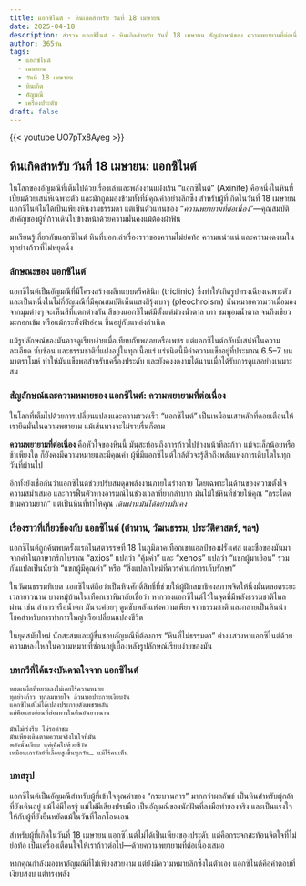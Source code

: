 ```yaml
---
title: แอกซิไนต์ - หินเกิดสำหรับ วันที่ 18 เมษายน
date: 2025-04-18
description: สำรวจ แอกซิไนต์ - หินเกิดสำหรับ วันที่ 18 เมษายน สัญลักษณ์ของ ความพยายามที่ต่อเนื่อง มาเรียนรู้ความหมายลึกซึ้งของหินพิเศษนี้
author: 365วัน
tags:
  - แอกซิไนต์
  - เมษายน
  - วันที่ 18 เมษายน
  - หินเกิด
  - อัญมณี
  - เครื่องประดับ
draft: false
---
```


{{< youtube UO7pTx8Ayeg >}}

## หินเกิดสำหรับ วันที่ 18 เมษายน: แอกซิไนต์

ในโลกของอัญมณีที่เต็มไปด้วยเรื่องเล่าและพลังงานแฝงเร้น “แอกซิไนต์” (Axinite) คือหนึ่งในหินที่เปี่ยมด้วยเสน่ห์เฉพาะตัว และมักถูกมองข้ามทั้งที่มีคุณค่าอย่างลึกซึ้ง สำหรับผู้ที่เกิดในวันที่ 18 เมษายน แอกซิไนต์ไม่ได้เป็นเพียงหินงามธรรมดา แต่เป็นตัวแทนของ _“ความพยายามที่ต่อเนื่อง”_—คุณสมบัติสำคัญของผู้ที่ก้าวเดินไปข้างหน้าด้วยความมั่นคงแม้ต้องฝ่าฟัน

มาเรียนรู้เกี่ยวกับแอกซิไนต์ หินที่บอกเล่าเรื่องราวของความไม่ย่อท้อ ความแน่วแน่ และความงดงามในทุกย่างก้าวที่ไม่หยุดนิ่ง

### ลักษณะของ แอกซิไนต์

แอกซิไนต์เป็นอัญมณีที่มีโครงสร้างผลึกแบบตรีคลินิก (triclinic) ซึ่งทำให้เกิดรูปทรงเฉียงเฉพาะตัว และเป็นหนึ่งในไม่กี่อัญมณีที่มีคุณสมบัติเห็นแสงสีรุ้งเบาๆ (pleochroism) นั่นหมายความว่าเมื่อมองจากมุมต่างๆ จะเห็นสีที่แตกต่างกัน สีของแอกซิไนต์มีตั้งแต่ม่วงน้ำตาล เทา ชมพูอมน้ำตาล จนถึงเขียวมะกอกเข้ม หรือแม้กระทั่งฟ้าอ่อน ขึ้นอยู่กับแหล่งกำเนิด

แม้รูปลักษณ์ของมันอาจดูเรียบง่ายเมื่อเทียบกับพลอยหรือเพชร แต่แอกซิไนต์กลับมีเสน่ห์ในความละเอียด ซับซ้อน และธรรมชาติที่แฝงอยู่ในทุกเนื้อแร่ แร่ชนิดนี้มีค่าความแข็งอยู่ที่ประมาณ 6.5–7 บนมาตราโมห์ ทำให้มันแข็งพอสำหรับเครื่องประดับ และยังคงงดงามได้นานเมื่อได้รับการดูแลอย่างเหมาะสม

### สัญลักษณ์และความหมายของ แอกซิไนต์: ความพยายามที่ต่อเนื่อง

ในโลกที่เต็มไปด้วยการเปลี่ยนแปลงและความรวดเร็ว “แอกซิไนต์” เป็นเหมือนเสาหลักที่คอยเตือนให้เรายึดมั่นในความพยายาม แม้เส้นทางจะไม่ราบรื่นก็ตาม

**ความพยายามที่ต่อเนื่อง** คือหัวใจของหินนี้ มันสะท้อนถึงการก้าวไปข้างหน้าทีละก้าว แม้จะเล็กน้อยหรือช้าเพียงใด ก็ยังคงมีความหมายและมีคุณค่า ผู้ที่มีแอกซิไนต์ใกล้ตัวจะรู้สึกถึงพลังแห่งการเติบโตในทุกวันที่ผ่านไป

อีกทั้งยังเชื่อกันว่าแอกซิไนต์ช่วยปรับสมดุลพลังงานภายในร่างกาย โดยเฉพาะในด้านของความตั้งใจ ความสม่ำเสมอ และการฟื้นตัวทางอารมณ์ในช่วงเวลาที่ยากลำบาก มันไม่ใช่หินที่ช่วยให้คุณ “กระโดดข้ามความยาก” แต่เป็นหินที่ทำให้คุณ _เดินผ่านมันได้อย่างมั่นคง_

### เรื่องราวที่เกี่ยวข้องกับ แอกซิไนต์ (ตำนาน, วัฒนธรรม, ประวัติศาสตร์, ฯลฯ)

แอกซิไนต์ถูกค้นพบครั้งแรกในศตวรรษที่ 18 ในภูมิภาคเทือกเขาแอลป์ของฝรั่งเศส และชื่อของมันมาจากคำในภาษากรีกโบราณ “axios” แปลว่า “คุ้มค่า” และ “xenos” แปลว่า “แขกผู้มาเยือน” รวมกันแปลเป็นนัยว่า “แขกผู้มีคุณค่า” หรือ “สิ่งแปลกใหม่ที่ควรค่าแก่การเก็บรักษา”

ในวัฒนธรรมทิเบต แอกซิไนต์ถือว่าเป็นหินศักดิ์สิทธิ์ที่ช่วยให้ผู้ฝึกสมาธิคงสภาพจิตให้นิ่งมั่นตลอดระยะเวลายาวนาน บางหมู่บ้านในเทือกเขาหิมาลัยเชื่อว่า หากวางแอกซิไนต์ไว้ในจุดที่มีพลังธรรมชาติไหลผ่าน เช่น ลำธารหรือน้ำตก มันจะค่อยๆ ดูดซับพลังแห่งความเพียรจากธรรมชาติ และกลายเป็นหินนำโชคสำหรับการทำการใหญ่หรือเปลี่ยนแปลงชีวิต

ในยุคสมัยใหม่ นักสะสมและผู้ชื่นชอบอัญมณีที่ต้องการ “หินที่ไม่ธรรมดา” ต่างแสวงหาแอกซิไนต์ด้วยความหลงใหลในความหมายที่ซ่อนอยู่เบื้องหลังรูปลักษณ์เรียบง่ายของมัน

### บทกวีที่ได้แรงบันดาลใจจาก แอกซิไนต์

```
หยดเหงื่อที่หยาดลงไม่เคยไร้ความหมาย  
ทุกย่างก้าว ทุกลมหายใจ ล้วนทอประกายเงียบงัน  
แอกซิไนต์ไม่ได้เปล่งประกายดังเพชรพลัน  
แต่คือแสงอ่อนที่ส่องทางในคืนอันยาวนาน

มันไม่เร่งรีบ ไม่รอคำชม  
มันเพียงเดินตามความจริงในใจที่มั่น  
พลังนั้นเงียบ แต่เต็มไปด้วยชีวัน  
เหมือนเถาวัลย์ที่เลื้อยสูงขึ้นทุกวัน… แม้ไร้คนเห็น
```

### บทสรุป

แอกซิไนต์เป็นอัญมณีสำหรับผู้ที่เข้าใจคุณค่าของ “กระบวนการ” มากกว่าผลลัพธ์ เป็นหินสำหรับผู้กล้าที่ยังเดินอยู่ แม้ไม่มีใครรู้ แม้ไม่มีเสียงปรบมือ เป็นอัญมณีของนักฝันที่ลงมือทำของจริง และเป็นแรงใจให้กับผู้ที่ยังยืนหยัดแม้ในวันที่โลกโอนเอน

สำหรับผู้ที่เกิดในวันที่ 18 เมษายน แอกซิไนต์ไม่ได้เป็นเพียงของประดับ แต่คือกระจกสะท้อนจิตใจที่ไม่ย่อท้อ เป็นเครื่องเตือนใจให้เราก้าวต่อไป—ด้วยความพยายามที่ต่อเนื่องเสมอ

หากคุณกำลังมองหาอัญมณีที่ไม่เพียงสวยงาม แต่ยังมีความหมายลึกซึ้งในตัวเอง แอกซิไนต์คือคำตอบที่เงียบสงบ แต่ทรงพลัง